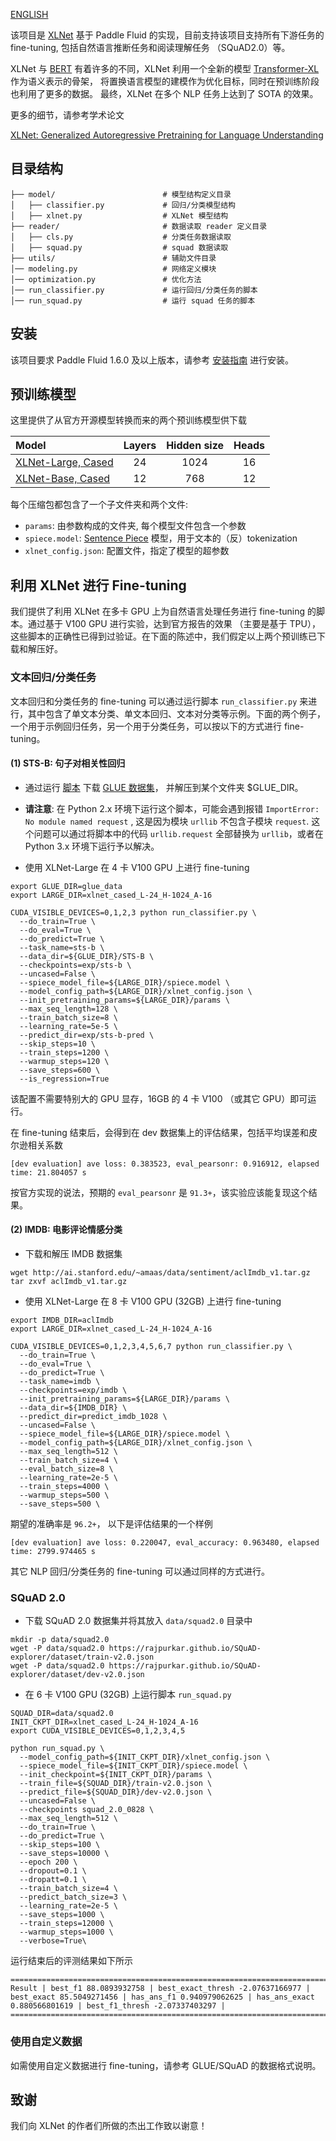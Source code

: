 [ENGLISH](README.md)

该项目是 [XLNet](https://github.com/zihangdai/xlnet) 基于 Paddle Fluid 的实现，目前支持该项目支持所有下游任务的 fine-tuning, 包括自然语言推断任务和阅读理解任务 （SQuAD2.0）等。

XLNet 与 [BERT](https://github.com/PaddlePaddle/models/tree/develop/PaddleNLP/PaddleLARK/BERT) 有着许多的不同，XLNet 利用一个全新的模型 [Transformer-XL](https://arxiv.org/abs/1901.02860) 作为语义表示的骨架， 将置换语言模型的建模作为优化目标，同时在预训练阶段也利用了更多的数据。 最终，XLNet 在多个 NLP 任务上达到了 SOTA 的效果。

更多的细节，请参考学术论文

[XLNet: Generalized Autoregressive Pretraining for Language Understanding](https://arxiv.org/abs/1906.08237)

## 目录结构

```
├── model/                        # 模型结构定义目录
│   ├── classifier.py             # 回归/分类模型结构
│   ├── xlnet.py                  # XLNet 模型结构
├── reader/                       # 数据读取 reader 定义目录
│   ├── cls.py                    # 分类任务数据读取
│   ├── squad.py                  # squad 数据读取
├── utils/                        # 辅助文件目录
│── modeling.py                   # 网络定义模块
│── optimization.py               # 优化方法
│── run_classifier.py             # 运行回归/分类任务的脚本
│── run_squad.py                  # 运行 squad 任务的脚本
```

## 安装

该项目要求 Paddle Fluid 1.6.0 及以上版本，请参考 [安装指南](https://www.paddlepaddle.org.cn/start) 进行安装。

## 预训练模型

这里提供了从官方开源模型转换而来的两个预训练模型供下载

| Model | Layers | Hidden size | Heads |
| :------| :------: | :------: |:------: |
| [XLNet-Large, Cased](https://xlnet.bj.bcebos.com/xlnet_cased_L-24_H-1024_A-16.tgz)| 24 | 1024 | 16 |
| [XLNet-Base, Cased](https://xlnet.bj.bcebos.com/xlnet_cased_L-12_H-768_A-12.tgz)| 12 | 768 | 12 |

每个压缩包都包含了一个子文件夹和两个文件:

- `params`: 由参数构成的文件夹, 每个模型文件包含一个参数
- `spiece.model`: [Sentence Piece](https://github.com/google/sentencepiece) 模型，用于文本的（反）tokenization
- `xlnet_config.json`: 配置文件，指定了模型的超参数


## 利用 XLNet 进行 Fine-tuning

我们提供了利用 XLNet 在多卡 GPU 上为自然语言处理任务进行 fine-tuning 的脚本。通过基于 V100 GPU 进行实验，达到官方报告的效果 （主要是基于 TPU），这些脚本的正确性已得到过验证。在下面的陈述中，我们假定以上两个预训练已下载和解压好。

### 文本回归/分类任务

文本回归和分类任务的 fine-tuning 可以通过运行脚本 `run_classifier.py` 来进行，其中包含了单文本分类、单文本回归、文本对分类等示例。下面的两个例子，一个用于示例回归任务，另一个用于分类任务，可以按以下的方式进行 fine-tuning。

#### (1) STS-B: 句子对相关性回归

-  通过运行 [脚本](https://gist.github.com/W4ngatang/60c2bdb54d156a41194446737ce03e2e) 下载 [GLUE 数据集](https://gluebenchmark.com/tasks)， 并解压到某个文件夹 $GLUE_DIR。

  - **请注意**: 在 Python 2.x 环境下运行这个脚本，可能会遇到报错 `ImportError: No module named request` , 这是因为模块 `urllib` 不包含子模块 `request`. 这个问题可以通过将脚本中的代码 `urllib.request` 全部替换为 `urllib`，或者在 Python 3.x 环境下运行予以解决。

- 使用 XLNet-Large 在 4 卡 V100 GPU 上进行 fine-tuning

```
export GLUE_DIR=glue_data
export LARGE_DIR=xlnet_cased_L-24_H-1024_A-16

CUDA_VISIBLE_DEVICES=0,1,2,3 python run_classifier.py \
  --do_train=True \
  --do_eval=True \
  --do_predict=True \
  --task_name=sts-b \
  --data_dir=${GLUE_DIR}/STS-B \
  --checkpoints=exp/sts-b \
  --uncased=False \
  --spiece_model_file=${LARGE_DIR}/spiece.model \
  --model_config_path=${LARGE_DIR}/xlnet_config.json \
  --init_pretraining_params=${LARGE_DIR}/params \
  --max_seq_length=128 \
  --train_batch_size=8 \
  --learning_rate=5e-5 \
  --predict_dir=exp/sts-b-pred \
  --skip_steps=10 \
  --train_steps=1200 \
  --warmup_steps=120 \
  --save_steps=600 \
  --is_regression=True
```

该配置不需要特别大的 GPU 显存，16GB 的 4 卡 V100 （或其它 GPU）即可运行。

在 fine-tuning 结束后，会得到在 dev 数据集上的评估结果，包括平均误差和皮尔逊相关系数

```
[dev evaluation] ave loss: 0.383523, eval_pearsonr: 0.916912, elapsed time: 21.804057 s
```

按官方实现的说法，预期的 `eval_pearsonr` 是 `91.3+`，该实验应该能复现这个结果。

#### (2) IMDB: 电影评论情感分类

- 下载和解压 IMDB 数据集

```shell
wget http://ai.stanford.edu/~amaas/data/sentiment/aclImdb_v1.tar.gz
tar zxvf aclImdb_v1.tar.gz
```

- 使用 XLNet-Large 在 8 卡 V100 GPU (32GB) 上进行 fine-tuning

```shell
export IMDB_DIR=aclImdb
export LARGE_DIR=xlnet_cased_L-24_H-1024_A-16

CUDA_VISIBLE_DEVICES=0,1,2,3,4,5,6,7 python run_classifier.py \
  --do_train=True \
  --do_eval=True \
  --do_predict=True \
  --task_name=imdb \
  --checkpoints=exp/imdb \
  --init_pretraining_params=${LARGE_DIR}/params \
  --data_dir=${IMDB_DIR} \
  --predict_dir=predict_imdb_1028 \
  --uncased=False \
  --spiece_model_file=${LARGE_DIR}/spiece.model \
  --model_config_path=${LARGE_DIR}/xlnet_config.json \
  --max_seq_length=512 \
  --train_batch_size=4 \
  --eval_batch_size=8 \
  --learning_rate=2e-5 \
  --train_steps=4000 \
  --warmup_steps=500 \
  --save_steps=500 \
```

期望的准确率是 `96.2+`， 以下是评估结果的一个样例

```
[dev evaluation] ave loss: 0.220047, eval_accuracy: 0.963480, elapsed time: 2799.974465 s
```

其它 NLP 回归/分类任务的 fine-tuning 可以通过同样的方式进行。

### SQuAD 2.0

- 下载 SQuAD 2.0 数据集并将其放入 `data/squad2.0` 目录中

```
mkdir -p data/squad2.0
wget -P data/squad2.0 https://rajpurkar.github.io/SQuAD-explorer/dataset/train-v2.0.json
wget -P data/squad2.0 https://rajpurkar.github.io/SQuAD-explorer/dataset/dev-v2.0.json
```

- 在 6 卡 V100 GPU (32GB) 上运行脚本 `run_squad.py`

```
SQUAD_DIR=data/squad2.0
INIT_CKPT_DIR=xlnet_cased_L-24_H-1024_A-16
export CUDA_VISIBLE_DEVICES=0,1,2,3,4,5

python run_squad.py \
  --model_config_path=${INIT_CKPT_DIR}/xlnet_config.json \
  --spiece_model_file=${INIT_CKPT_DIR}/spiece.model \
  --init_checkpoint=${INIT_CKPT_DIR}/params \
  --train_file=${SQUAD_DIR}/train-v2.0.json \
  --predict_file=${SQUAD_DIR}/dev-v2.0.json \
  --uncased=False \
  --checkpoints squad_2.0_0828 \
  --max_seq_length=512 \
  --do_train=True \
  --do_predict=True \
  --skip_steps=100 \
  --save_steps=10000 \
  --epoch 200 \
  --dropout=0.1 \
  --dropatt=0.1 \
  --train_batch_size=4 \
  --predict_batch_size=3 \
  --learning_rate=2e-5 \
  --save_steps=1000 \
  --train_steps=12000 \
  --warmup_steps=1000 \
  --verbose=True\
```

运行结束后的评测结果如下所示

```
================================================================================
Result | best_f1 88.0893932758 | best_exact_thresh -2.07637166977 | best_exact 85.5049271456 | has_ans_f1 0.940979062625 | has_ans_exact 0.880566801619 | best_f1_thresh -2.07337403297 |
================================================================================
```

### 使用自定义数据

如需使用自定义数据进行 fine-tuning，请参考 GLUE/SQuAD 的数据格式说明。

## 致谢

我们向 XLNet 的作者们所做的杰出工作致以谢意！

